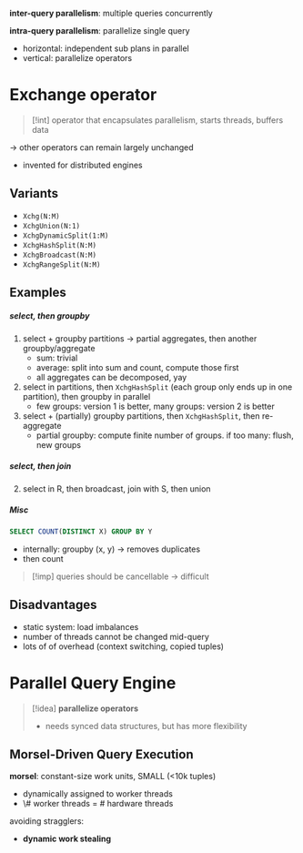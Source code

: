 **inter-query parallelism**: multiple queries concurrently

**intra-query parallelism**: parallelize single query
- horizontal: independent sub plans in parallel
- vertical: parallelize operators

# Exchange operator

>[!int] operator that encapsulates parallelism, starts threads, buffers data

-> other operators can remain largely unchanged

- invented for distributed engines

## Variants

- `Xchg(N:M)`
- `XchgUnion(N:1)`
- `XchgDynamicSplit(1:M)`
- `XchgHashSplit(N:M)`
- `XchgBroadcast(N:M)`
- `XchgRangeSplit(N:M)`

## Examples

##### select, then groupby

1. select + groupby partitions -> partial aggregates, then another groupby/aggregate
	- sum: trivial
	- average: split into sum and count, compute those first
	- all aggregates can be decomposed, yay
2. select in partitions, then `XchgHashSplit` (each group only ends up in one partition), then groupby in parallel
	- few groups: version 1 is better, many groups: version 2 is better
3. select + (partially) groupby partitions, then `XchgHashSplit`, then re-aggregate
	- partial groupby: compute finite number of groups. if too many: flush, new groups

##### select, then join

2. select in R, then broadcast, join with S, then union

##### Misc

```sql
SELECT COUNT(DISTINCT X) GROUP BY Y
```
- internally: groupby (x, y) -> removes duplicates
- then count

>[!imp] queries should be cancellable -> difficult

## Disadvantages

- static system: load imbalances
- number of threads cannot be changed mid-query
- lots of of overhead (context switching, copied tuples)

# Parallel Query Engine

>[!idea] **parallelize operators**
>- needs synced data structures, but has more flexibility

## Morsel-Driven Query Execution

**morsel**: constant-size work units, SMALL (<10k tuples)
- dynamically assigned to worker threads
- \\# worker threads = # hardware threads

avoiding stragglers:
- **dynamic work stealing**